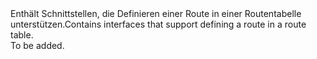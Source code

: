 <Namespace Name="Microsoft.Azure.Management.Network.Fluent.Route.Definition">
  <Docs>
    <summary><span data-ttu-id="9bc86-101">Enthält Schnittstellen, die Definieren einer Route in einer Routentabelle unterstützen.</span><span class="sxs-lookup"><span data-stu-id="9bc86-101">Contains interfaces that support defining a route in a route table.</span></span></summary> 
    <remarks>To be added.</remarks>
  </Docs>
</Namespace>
